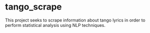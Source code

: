 # tango_scrape
This project seeks to scrape information about tango lyrics in order to perform statistical analysis using NLP techniques. 
